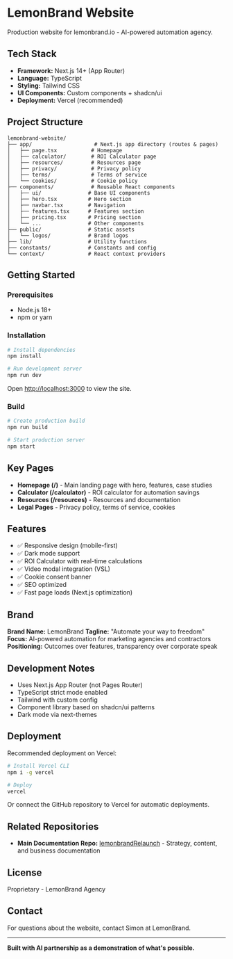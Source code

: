 # LemonBrand Website

Production website for lemonbrand.io - AI-powered automation agency.

## Tech Stack

- **Framework:** Next.js 14+ (App Router)
- **Language:** TypeScript
- **Styling:** Tailwind CSS
- **UI Components:** Custom components + shadcn/ui
- **Deployment:** Vercel (recommended)

## Project Structure

```
lemonbrand-website/
├── app/                    # Next.js app directory (routes & pages)
│   ├── page.tsx           # Homepage
│   ├── calculator/        # ROI Calculator page
│   ├── resources/         # Resources page
│   ├── privacy/           # Privacy policy
│   ├── terms/             # Terms of service
│   └── cookies/           # Cookie policy
├── components/            # Reusable React components
│   ├── ui/               # Base UI components
│   ├── hero.tsx          # Hero section
│   ├── navbar.tsx        # Navigation
│   ├── features.tsx      # Features section
│   ├── pricing.tsx       # Pricing section
│   └── ...               # Other components
├── public/               # Static assets
│   └── logos/            # Brand logos
├── lib/                  # Utility functions
├── constants/            # Constants and config
└── context/              # React context providers
```

## Getting Started

### Prerequisites

- Node.js 18+
- npm or yarn

### Installation

```bash
# Install dependencies
npm install

# Run development server
npm run dev
```

Open [http://localhost:3000](http://localhost:3000) to view the site.

### Build

```bash
# Create production build
npm run build

# Start production server
npm start
```

## Key Pages

- **Homepage (/)** - Main landing page with hero, features, case studies
- **Calculator (/calculator)** - ROI calculator for automation savings
- **Resources (/resources)** - Resources and documentation
- **Legal Pages** - Privacy policy, terms of service, cookies

## Features

- ✅ Responsive design (mobile-first)
- ✅ Dark mode support
- ✅ ROI Calculator with real-time calculations
- ✅ Video modal integration (VSL)
- ✅ Cookie consent banner
- ✅ SEO optimized
- ✅ Fast page loads (Next.js optimization)

## Brand

**Brand Name:** LemonBrand
**Tagline:** "Automate your way to freedom"
**Focus:** AI-powered automation for marketing agencies and contractors
**Positioning:** Outcomes over features, transparency over corporate speak

## Development Notes

- Uses Next.js App Router (not Pages Router)
- TypeScript strict mode enabled
- Tailwind with custom config
- Component library based on shadcn/ui patterns
- Dark mode via next-themes

## Deployment

Recommended deployment on Vercel:

```bash
# Install Vercel CLI
npm i -g vercel

# Deploy
vercel
```

Or connect the GitHub repository to Vercel for automatic deployments.

## Related Repositories

- **Main Documentation Repo:** [lemonbrandRelaunch](https://github.com/yourusername/lemonbrandRelaunch) - Strategy, content, and business documentation

## License

Proprietary - LemonBrand Agency

## Contact

For questions about the website, contact Simon at LemonBrand.

---

**Built with AI partnership as a demonstration of what's possible.**
